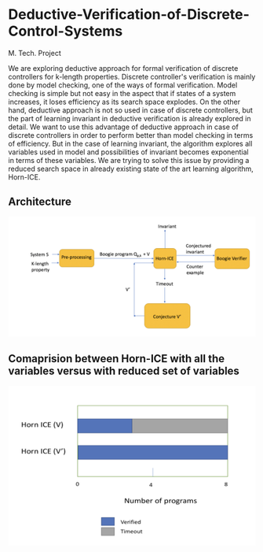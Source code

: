 # Deductive-Verification-of-Discrete-Control-Systems
M. Tech. Project

We are exploring deductive approach for formal verification of discrete controllers for k-length properties. Discrete controller's verification is mainly done by model checking, one of the ways of formal verification. Model checking is simple but not easy in the aspect that if states of a system increases, it loses efficiency as its search space explodes. On the other hand, deductive approach is not so used in case of discrete controllers, but the part of learning invariant in deductive verification is already explored in detail. We want to use this advantage of deductive approach in case of discrete controllers in order to perform better than model checking in terms of efficiency.  But in the case of learning invariant, the algorithm explores all variables used in model and possibilities of invariant becomes exponential in terms of these variables. We are trying to solve this issue by providing a reduced search space in already existing state of the art learning algorithm, Horn-ICE.

## Architecture
![](images/architecture.png)


## Comaprision between Horn-ICE with all the variables versus with reduced set of variables
![](images/comparision.png)
